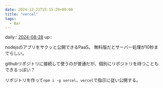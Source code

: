 ```yaml
---
date: 2024-12-21T15:15:29+09:00
title: "vercel"
tags:
  - Bar
---
```


daily:: [2024-08-28](Daily_Note/2024-08-28.md)
up::

nodejsのアプリをサクッと公開できるPaaS。
無料版だとサーバー処理が10秒までらしい。

githubリポジトリに接続して使うのが普通だが、個別にリポジトリを持つこともできるっぽい？

リポジトリを作って`npm i -g vercel`、`vercel`で指示に従い公開する。
